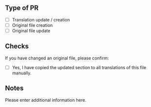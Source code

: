## Type of PR

- [ ] Translation update / creation
- [ ] Original file creation
- [ ] Original file update

## Checks

If you have changed an original file, please confirm:

- [ ] Yes, I have copied the updated section to all translations of this file manually.

## Notes

Please enter additional information here.